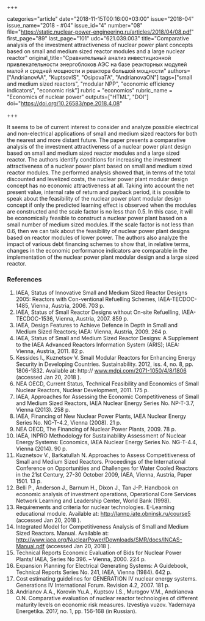 +++

categories="article"
date="2018-11-15T00:16:00+03:00"
issue="2018-04"
issue_name="2018 - #04"
issue_id="4"
number="08"
file="https://static.nuclear-power-engineering.ru/articles/2018/04/08.pdf"
first_page="89"
last_page="101"
udc="621.039.003"
title="Comparative analysis of the investment attractiveness of nuclear power plant concepts based on small and medium sized reactor modules and a large nuclear reactor"
original_title="Сравнительный анализ инвестиционной привлекательности энергоблоков АЭС на базе реакторных модулей малой и средней мощности и реактора большой мощности"
authors=["AndrianovAA", "KuptsovIS", "OsipovaTA", "AndrianovaON"]
tags=["small and medium sized reactors", "modular NPP", "economic efficiency indicators", "economic risk"]
rubric = "economics"
rubric_name = "Economics of nuclear power"
outputs=["HTML", "DOI"]
doi="https://doi.org/10.26583/npe.2018.4.08"

+++

It seems to be of current interest to consider and analyze possible electrical and non-electrical applications of small and medium sized reactors for both the nearest and more distant future. The paper presents a comparative analysis of the investment attractiveness of a nuclear power plant design based on small and medium sized reactor modules and a large sized reactor. The authors identify conditions for increasing the investment attractiveness of a nuclear power plant based on small and medium sized reactor modules. The performed analysis showed that, in terms of the total discounted and levelized costs, the nuclear power plant modular design concept has no economic attractiveness at all. Taking into account the net present value, internal rate of return and payback period, it is possible to speak about the feasibility of the nuclear power plant modular design concept if only the predicted learning effect is observed when the modules are constructed and the scale factor is no less than 0.5. In this case, it will be economically feasible to construct a nuclear power plant based on a small number of medium sized modules. If the scale factor is not less than 0.6, then we can talk about the feasibility of nuclear power plant designs based on reactor modules of lower power. The authors also analyze the impact of various debt financing schemes to show that, in relative terms, changes in the economic performance indicators are comparable in the implementation of the nuclear power plant modular design and a large sized reactor.

### References

1. IAEA, Status of Innovative Small and Medium Sized Reactor Designs 2005: Reactors with Con-ventional Refuelling Schemes, IAEA-TECDOC-1485, Vienna, Austria, 2006. 703 p.
2. IAEA, Status of Small Reactor Designs without On-site Refuelling, IAEA-TECDOC-1536, Vienna, Austria, 2007. 859 p.
3. IAEA, Design Features to Achieve Defence in Depth in Small and Medium Sized Reactors; IAEA: Vienna, Austria, 2009. 264 p.
4. IAEA, Status of Small and Medium Sized Reactor Designs: A Supplement to the IAEA Advanced Reactors Information System (ARIS); IAEA: Vienna, Austria, 2011. 82 p.
5. Kessides I., Kuznetsov V. Small Modular Reactors for Enhancing Energy Security in Developing Countries. Sustainability. 2012, iss. 4, no. 8, pp. 1806-1832. Available at: http:// www.mdpi.com/2071-1050/4/8/1806 (accessed Jan 20, 2018 ).
6. NEA OECD, Current Status, Technical Feasibility and Economics of Small Nuclear Reactors, Nuclear Development, 2011. 175 p.
7. IAEA, Approaches for Assessing the Economic Competitiveness of Small and Medium Sized Reactors, IAEA Nuclear Energy Series No. NP-T-3.7, Vienna (2013). 258 p.
8. IAEA, Financing of New Nuclear Power Plants, IAEA Nuclear Energy Series No. NG-T-4.2, Vienna (2008). 21 p.
9. NEA OECD, The Financing of Nuclear Power Plants, 2009. 78 p.
10. IAEA, INPRO Methodology for Sustainability Assessment of Nuclear Energy Systems: Economics, IAEA Nuclear Energy Series No. NG-T-4.4, Vienna (2014). 90 p.
11. Kuznetsov V., Barkatullah N. Approaches to Assess Competitiveness of Small and Medium Sized Reactors. Proceedings of the International Conference on Opportunities and Challenges for Water Cooled Reactors in the 21st Century, 27-30 October 2009, IAEA, Vienna, Austria, Paper 1501. 13 p.
12. Belli P., Anderson J., Barnum H., Dixon J., Tan J-P. Handbook on economic analysis of investment operations, Operational Core Services Network Learning and Leadership Center, World Bank (1998).
13. Requirements and criteria for nuclear technologies. E-Learning educational module. Available at: http://lannp.iate.obninsk.ru/course5 (accessed Jan 20, 2018 ).
14. Integrated Model for Competitiveness Analysis of Small and Medium Sized Reactors. Manual. Available at: http://www.iaea.org/NuclearPower/Downloads/SMR/docs/INCAS-Manual.pdf (accessed Jan 20, 2018 ).
15. Technical Reports Economic Evaluation of Bids for Nuclear Power Plants/ IAEA, Series No 396. – Vienna, 2000. 224 p.
16. Expansion Planning for Electrical Generating Systems: A Guidebook, Technical Reports Series No. 241, IAEA, Vienna (1984). 642 p.
17. Cost estimating guidelines for GENERATION IV nuclear energy systems. Generations IV International Forum. Revision 4.2, 2007. 181 p.
18. Andrianov A.A., Korovin Yu.A., Kuptsov I.S., Murogov V.M., Andrianova O.N. Comparative evaluation of nuclear reactor technologies of different maturity levels on economic risk measures. Izvestiya vuzov. Yadernaya Energetika. 2017, no. 1, pp. 156-168 (in Russian).